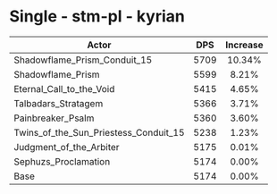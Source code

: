 # Single - stm-pl - kyrian
| Actor | DPS | Increase |
|---|:---:|:---:|
|Shadowflame_Prism_Conduit_15|5709|10.34%|
|Shadowflame_Prism|5599|8.21%|
|Eternal_Call_to_the_Void|5415|4.65%|
|Talbadars_Stratagem|5366|3.71%|
|Painbreaker_Psalm|5360|3.60%|
|Twins_of_the_Sun_Priestess_Conduit_15|5238|1.23%|
|Judgment_of_the_Arbiter|5175|0.01%|
|Sephuzs_Proclamation|5174|0.00%|
|Base|5174|0.00%|
